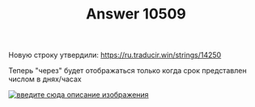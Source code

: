 ﻿---
title: "Answer 10509"
se.owner.user_id: 240512
se.owner.display_name: "MSDN.WhiteKnight"
se.owner.link: "https://ru.meta.stackoverflow.com/users/240512/msdn-whiteknight"
se.answer_id: 10509
se.question_id: 10500
se.post_type: answer
se.score: 2
se.is_accepted: False
---
<p>Новую строку утвердили: <a href="https://ru.traducir.win/strings/14250" rel="nofollow noreferrer">https://ru.traducir.win/strings/14250</a></p>

<p>Теперь "через" будет отображаться только когда срок представлен числом в днях/часах</p>

<p><a href="https://i.stack.imgur.com/y2AtN.png" rel="nofollow noreferrer"><img src="https://i.stack.imgur.com/y2AtN.png" alt="введите сюда описание изображения"></a></p>
